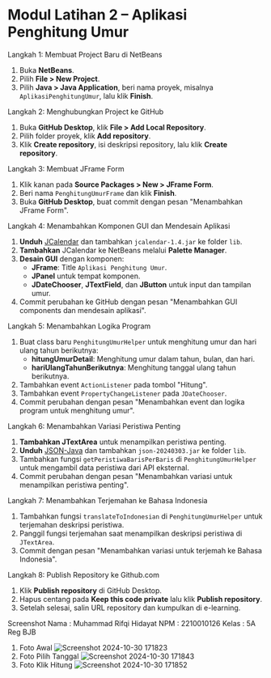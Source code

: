 # Modul Latihan 2 – Aplikasi Penghitung Umur

Langkah 1: Membuat Project Baru di NetBeans
1. Buka **NetBeans**.
2. Pilih **File > New Project**.
3. Pilih **Java > Java Application**, beri nama proyek, misalnya `AplikasiPenghitungUmur`, lalu klik **Finish**.

Langkah 2: Menghubungkan Project ke GitHub
1. Buka **GitHub Desktop**, klik **File > Add Local Repository**.
2. Pilih folder proyek, klik **Add repository**.
3. Klik **Create repository**, isi deskripsi repository, lalu klik **Create repository**.

Langkah 3: Membuat JFrame Form
1. Klik kanan pada **Source Packages > New > JFrame Form**.
2. Beri nama `PenghitungUmurFrame` dan klik **Finish**.
3. Buka **GitHub Desktop**, buat commit dengan pesan "Menambahkan JFrame Form".

Langkah 4: Menambahkan Komponen GUI dan Mendesain Aplikasi
1. **Unduh** [JCalendar](https://toedter.com/jcalendar/) dan tambahkan `jcalendar-1.4.jar` ke folder `lib`.
2. **Tambahkan** JCalendar ke NetBeans melalui **Palette Manager**.
3. **Desain GUI** dengan komponen:
    - **JFrame**: Title `Aplikasi Penghitung Umur`.
    - **JPanel** untuk tempat komponen.
    - **JDateChooser**, **JTextField**, dan **JButton** untuk input dan tampilan umur.
4. Commit perubahan ke GitHub dengan pesan "Menambahkan GUI components dan mendesain aplikasi".

Langkah 5: Menambahkan Logika Program
1. Buat class baru `PenghitungUmurHelper` untuk menghitung umur dan hari ulang tahun berikutnya:
   - **hitungUmurDetail**: Menghitung umur dalam tahun, bulan, dan hari.
   - **hariUlangTahunBerikutnya**: Menghitung tanggal ulang tahun berikutnya.
2. Tambahkan event `ActionListener` pada tombol "Hitung".
3. Tambahkan event `PropertyChangeListener` pada `JDateChooser`.
4. Commit perubahan dengan pesan "Menambahkan event dan logika program untuk menghitung umur".

Langkah 6: Menambahkan Variasi Peristiwa Penting
1. **Tambahkan JTextArea** untuk menampilkan peristiwa penting.
2. **Unduh** [JSON-Java](https://github.com/stleary/JSON-java) dan tambahkan `json-20240303.jar` ke folder `lib`.
3. Tambahkan fungsi `getPeristiwaBarisPerBaris` di `PenghitungUmurHelper` untuk mengambil data peristiwa dari API eksternal.
4. Commit perubahan dengan pesan "Menambahkan variasi untuk menampilkan peristiwa penting".

Langkah 7: Menambahkan Terjemahan ke Bahasa Indonesia
1. Tambahkan fungsi `translateToIndonesian` di `PenghitungUmurHelper` untuk terjemahan deskripsi peristiwa.
2. Panggil fungsi terjemahan saat menampilkan deskripsi peristiwa di `JTextArea`.
3. Commit dengan pesan "Menambahkan variasi untuk terjemah ke Bahasa Indonesia".

Langkah 8: Publish Repository ke Github.com
1. Klik **Publish repository** di GitHub Desktop.
2. Hapus centang pada **Keep this code private** lalu klik **Publish repository**.
3. Setelah selesai, salin URL repository dan kumpulkan di e-learning.


Screenshot
Nama    : Muhammad Rifqi Hidayat
NPM     : 2210010126
Kelas   : 5A Reg BJB

1. Foto Awal 
![Screenshot 2024-10-30 171823](https://github.com/user-attachments/assets/70eaa5aa-363e-43b8-9602-377ec41d935b)
2. Foto Pilih Tanggal
![Screenshot 2024-10-30 171843](https://github.com/user-attachments/assets/35e91ac3-cb3b-4e9f-bcd3-a6adff47ad35)
3. Foto Klik Hitung
![Screenshot 2024-10-30 171852](https://github.com/user-attachments/assets/c9817f9b-5004-4beb-a744-93039938bafd)



